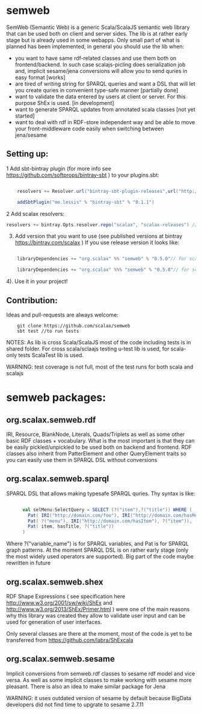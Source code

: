 semweb
======

SemWeb (Semantic Web) is a generic Scala/ScalaJS semantic web library that can be used both on client and server sides.
The lib is at rather early stage but is already used in some webapps. Only small part of what is planned has been implemented,
in general you should use the lib when:
* you want to have same rdf-related classes and use them both on frontend/backend. In such case scalajs-picling does serialization job and, implicit sesame/jena conversions
will allow you to send quries in easy format  [works]
* are tired of writing string for SPARQL queries and want a DSL that will let you create quries in convenient type-safe manner  [partially done]
* want to validate the data entered by users at client or server. For this purpose ShEx is used.  [in development]
* want to generate SPARQL updates from annotated scala classes [not yet started]
* want to deal with rdf in RDF-store independent way and be able to move your front-middleware code easily when switching between jena/sesame

Setting up:
-----------

1 Add sbt-bintray plugin (for more info see https://github.com/softprops/bintray-sbt ) to your plugins.sbt:

```scala

    resolvers += Resolver.url("bintray-sbt-plugin-releases",url("http://dl.bintray.com/content/sbt/sbt-plugin-releases"))(Resolver.ivyStylePatterns)

    addSbtPlugin("me.lessis" % "bintray-sbt" % "0.1.1")
```

2 Add scalax resolvers:
```scala
resolvers += bintray.Opts.resolver.repo("scalax", "scalax-releases") //for releases
```

3) Add version that you want to use (see published versions at bintray https://bintray.com/scalax )
If you use release version it looks like:

```scala

    libraryDependencies += "org.scalax" %% "semweb" % "0.5.0"// for scala projects

    libraryDependencies += "org.scalax" %%% "semweb" % "0.5.0"// for scalajs projects, note %%% is used
```

4). Use it in your project!



Contribution:
-------------

Ideas and pull-requests are always welcome:
```
    git clone https://github.com/scalax/semweb
    sbt test //to run tests
```

NOTES: As lib is cross Scala/ScalaJS most of the code including tests is in shared folder. For cross scala/sclaajs testing u-test lib is used,
for scala-only tests ScalaTest lib is used.

WARNING: test coverage is not full, most of the test runs for both scala and scalajs



semweb packages:
================


org.scalax.semweb.rdf
---------------------

IRI, Resource, BlankNode, Literals, Quads/Triplets as well as some other basic RDF classes + vocabulary.
What is the most important is that they can be easily pickled/unpickled to be used both on backend and frontend.
RDF classes also inherit from PatterElement and other QueryElement traits so you can easily use them in SPARQL DSL without conversions


org.scalax.semweb.sparql
------------------------

SPARQL DSL that allows making typesafe SPARQL quries. Thy syntax is like:

```scala

      val selMenu:SelectQuery = SELECT (?("item"),?("title")) WHERE (
        Pat( IRI("http://domain.com/foo"), IRI("http://domain.com/hasMenu"), ?("menu") ),
        Pat( ?("menu"), IRI("http://domain.com/hasItem"), ?("item")),
        Pat( item, hasTitle, ?("title"))
      )

```
Where ?("variable_name") is for SPARQL variables, and Pat is for SPARQL graph patterns.
At the moment SPARQL DSL is on rather early stage (only the most widely used operators are supported). Big part of the code maybe rewritten in future

org.scalax.semweb.shex
----------------------

RDF Shape Expressions ( see specification here http://www.w3.org/2001/sw/wiki/ShEx and http://www.w3.org/2013/ShEx/Primer.html ) were one of the main reasons why
this library was created they allow to validate user input and can be used for generation of user interfaces.

Only several classes are there at the moment, most of the code is yet to be transferred from https://github.com/labra/ShExcala


org.scalax.semweb.sesame
-------------------------

Implicit conversions from semweb.rdf classes to sesame rdf model and vice versa.
As well as some implicit classes to make working with sesame more pleasant. There is also an idea to make similar package for Jena

WARNING: it uses outdated version of sesame by default because BigData developers did not find time to upgrate to sesame 2.7.11


